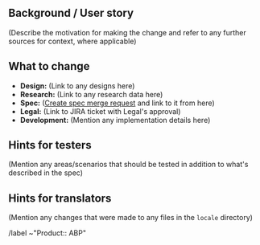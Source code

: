 ## Background / User story

(Describe the motivation for making the change and refer to any further sources for context, where applicable)

## What to change

- **Design:** (Link to any designs here)
- **Research:** (Link to any research data here)
- **Spec:** ([Create spec merge request](https://gitlab.com/eyeo/specs/spec/merge_requests/new) and link to it from here)
- **Legal:** (Link to JIRA ticket with Legal's approval)
- **Development:** (Mention any implementation details here)

## Hints for testers
(Mention any areas/scenarios that should be tested in addition to what's described in the spec)

## Hints for translators
(Mention any changes that were made to any files in the `locale` directory)

/label ~"Product:: ABP" 
